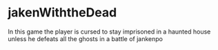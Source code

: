 # jakenWiththeDead
In this game the player is cursed to stay imprisoned in a haunted house unless he defeats all the ghosts in a battle of jankenpo
